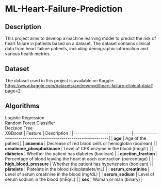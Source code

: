 # ML-Heart-Failure-Prediction

## Description
This project aims to develop a machine learning model to predict the risk of heart failure in patients based on a dataset. 
The dataset contains clinical data from heart failure patients, including demographic information and various health metrics. 

## Dataset
The dataset used in this project is available on Kaggle: https://www.kaggle.com/datasets/andrewmvd/heart-failure-clinical-data?page=2

## Algorithms
Logistic Regression<br>
Random Forest Classifier<br>
Decision Tree<br>
XGBoost
| Feature                      | Description                                                     |
|------------------------------|-----------------------------------------------------------------|
| **age**                      | Age of the patient                                             |
| **anaemia**                  | Decrease of red blood cells or hemoglobin (boolean)           |
| **creatinine_phosphokinase** | Level of CPK enzyme in the blood (mcg/L)                      |
| **diabetes**                 | Whether the patient has diabetes (boolean)                    |
| **ejection_fraction**        | Percentage of blood leaving the heart at each contraction (percentage) |
| **high_blood_pressure**      | Whether the patient has hypertension (boolean)                |
| **platelets**                | Platelets in the blood (kiloplatelets/mL)                    |
| **serum_creatinine**         | Level of serum creatinine in the blood (mg/dL)                |
| **serum_sodium**             | Level of serum sodium in the blood (mEq/L)                   |
| **sex**                      | Woman or man (binary)                                         |
